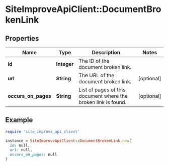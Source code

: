 # SiteImproveApiClient::DocumentBrokenLink

## Properties

| Name | Type | Description | Notes |
| ---- | ---- | ----------- | ----- |
| **id** | **Integer** | The ID of the document broken link. |  |
| **url** | **String** | The URL of the document broken link. | [optional] |
| **occurs_on_pages** | **String** | List of pages of this document where the broken link is found. | [optional] |

## Example

```ruby
require 'site_improve_api_client'

instance = SiteImproveApiClient::DocumentBrokenLink.new(
  id: null,
  url: null,
  occurs_on_pages: null
)
```

